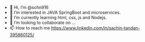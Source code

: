 - 👋 Hi, I’m @schn916
- 👀 I’m interested in JAVA SpringBoot and microservices.
- 🌱 I’m currently learning html, css, js and Nodejs.
- 💞️ I’m looking to collaborate on ...
- 📫 How to reach me https://www.linkedin.com/in/sachin-tandan-395860125/

<!---
schn916/schn916 is a ✨ special ✨ repository because its `README.md` (this file) appears on your GitHub profile.
You can click the Preview link to take a look at your changes.
--->
